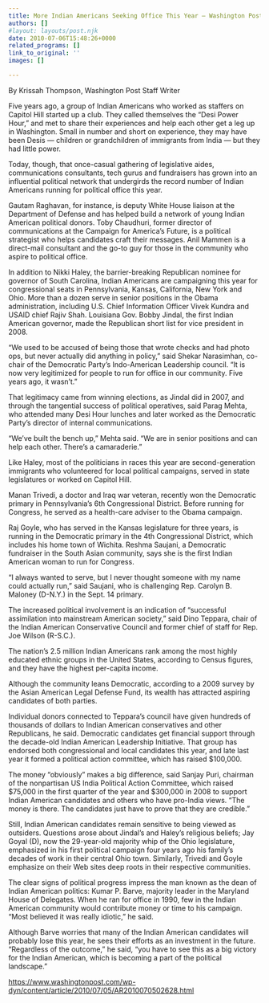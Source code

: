 ```yaml
---
title: More Indian Americans Seeking Office This Year – Washington Post
authors: []
#layout: layouts/post.njk
date: 2010-07-06T15:48:26+0000
related_programs: []
link_to_original: ''
images: []

---
```

<!--StartFragment--> 

  By Krissah Thompson, Washington Post Staff Writer

  Five years ago, a group of Indian Americans who worked as staffers on Capitol Hill started up a club. They called themselves the “Desi Power Hour,” and met to share their experiences and help each other get a leg up in Washington. Small in number and short on experience, they may have been Desis — children or grandchildren of immigrants from India — but they had little power.

  Today, though, that once-casual gathering of legislative aides, communications consultants, tech gurus and fundraisers has grown into an influential political network that undergirds the record number of Indian Americans running for political office this year.

  Gautam Raghavan, for instance, is deputy White House liaison at the Department of Defense and has helped build a network of young Indian American political donors. Toby Chaudhuri, former director of communications at the Campaign for America’s Future, is a political strategist who helps candidates craft their messages. Anil Mammen is a direct-mail consultant and the go-to guy for those in the community who aspire to political office.

  In addition to Nikki Haley, the barrier-breaking Republican nominee for governor of South Carolina, Indian Americans are campaigning this year for congressional seats in Pennsylvania, Kansas, California, New York and Ohio. More than a dozen serve in senior positions in the Obama administration, including U.S. Chief Information Officer Vivek Kundra and USAID chief Rajiv Shah. Louisiana Gov. Bobby Jindal, the first Indian American governor, made the Republican short list for vice president in 2008.

  “We used to be accused of being those that wrote checks and had photo ops, but never actually did anything in policy,” said Shekar Narasimhan, co-chair of the Democratic Party’s Indo-American Leadership council. “It is now very legitimized for people to run for office in our community. Five years ago, it wasn’t.”

  That legitimacy came from winning elections, as Jindal did in 2007, and through the tangential success of political operatives, said Parag Mehta, who attended many Desi Hour lunches and later worked as the Democratic Party’s director of internal communications.

  “We’ve built the bench up,” Mehta said. “We are in senior positions and can help each other. There’s a camaraderie.”

  Like Haley, most of the politicians in races this year are second-generation immigrants who volunteered for local political campaigns, served in state legislatures or worked on Capitol Hill.

  Manan Trivedi, a doctor and Iraq war veteran, recently won the Democratic primary in Pennsylvania’s 6th Congressional District. Before running for Congress, he served as a health-care adviser to the Obama campaign.

  Raj Goyle, who has served in the Kansas legislature for three years, is running in the Democratic primary in the 4th Congressional District, which includes his home town of Wichita. Reshma Saujani, a Democratic fundraiser in the South Asian community, says she is the first Indian American woman to run for Congress.

  “I always wanted to serve, but I never thought someone with my name could actually run,” said Saujani, who is challenging Rep. Carolyn B. Maloney (D-N.Y.) in the Sept. 14 primary.

  The increased political involvement is an indication of “successful assimilation into mainstream American society,” said Dino Teppara, chair of the Indian American Conservative Council and former chief of staff for Rep. Joe Wilson (R-S.C.).

  The nation’s 2.5 million Indian Americans rank among the most highly educated ethnic groups in the United States, according to Census figures, and they have the highest per-capita income.

  Although the community leans Democratic, according to a 2009 survey by the Asian American Legal Defense Fund, its wealth has attracted aspiring candidates of both parties.

  Individual donors connected to Teppara’s council have given hundreds of thousands of dollars to Indian American conservatives and other Republicans, he said. Democratic candidates get financial support through the decade-old Indian American Leadership Initiative. That group has endorsed both congressional and local candidates this year, and late last year it formed a political action committee, which has raised $100,000.

  The money “obviously” makes a big difference, said Sanjay Puri, chairman of the nonpartisan US India Political Action Committee, which raised $75,000 in the first quarter of the year and $300,000 in 2008 to support Indian American candidates and others who have pro-India views. “The money is there. The candidates just have to prove that they are credible.”

  Still, Indian American candidates remain sensitive to being viewed as outsiders. Questions arose about Jindal’s and Haley’s religious beliefs; Jay Goyal (D), now the 29-year-old majority whip of the Ohio legislature, emphasized in his first political campaign four years ago his family’s decades of work in their central Ohio town. Similarly, Trivedi and Goyle emphasize on their Web sites deep roots in their respective communities.

  The clear signs of political progress impress the man known as the dean of Indian American politics: Kumar P. Barve, majority leader in the Maryland House of Delegates. When he ran for office in 1990, few in the Indian American community would contribute money or time to his campaign. “Most believed it was really idiotic,” he said.

  Although Barve worries that many of the Indian American candidates will probably lose this year, he sees their efforts as an investment in the future. “Regardless of the outcome,” he said, “you have to see this as a big victory for the Indian American, which is becoming a part of the political landscape.”

  <https://www.washingtonpost.com/wp-dyn/content/article/2010/07/05/AR2010070502628.html>